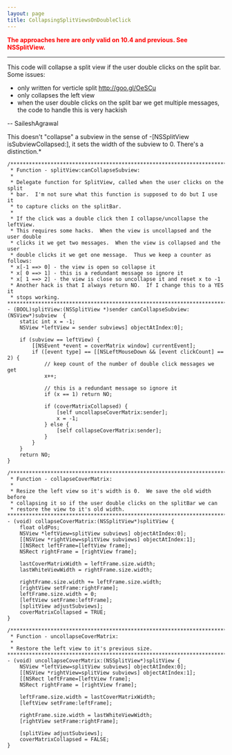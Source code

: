 ```yaml
---
layout: page
title: CollapsingSplitViewsOnDoubleClick
---
```


<span style="color:red">**The approaches here are only valid on 10.4 and previous. See NSSplitView.**</span>

----

This code will collapse a split view if the user double clicks on the split bar.  Some issues:

* only written for verticle split http://goo.gl/OeSCu
* only collapses the left view
* when the user double clicks on the split bar we get multiple messages, the code to handle this is very hackish

-- SaileshAgrawal

This doesn't "collapse" a subview in the sense of -[NSSplitView isSubviewCollapsed:], it sets the width of the subview to 0.  There's a distinction.*

    /*************************************************************************************
     * Function - splitView:canCollapseSubview:
     *
     * Delegate function for SplitView, called when the user clicks on the split
     * bar.  I'm not sure what this function is supposed to do but I use it
     * to capture clicks on the splitBar.
     *
     * If the click was a double click then I collapse/uncollapse the leftView.
     * This requires some hacks.  When the view is uncollapsed and the user double
     * clicks it we get two messages.  When the view is collapsed and the user 
     * double clicks it we get one message.  Thus we keep a counter as follows:
     * x[-1 ==> 0] - the view is open so collapse it
     * x[ 0 ==> 1] - this is a redundant message so ignore it
     * x[ 1 ==> 2] - the view is close so uncollapse it and reset x to -1
     * Another hack is that I always return NO.  If I change this to a YES it
     * stops working.
    *************************************************************************************/
    - (BOOL)splitView:(NSSplitView *)sender canCollapseSubview:(NSView*)subview  {
        static int x = -1;     
        NSView *leftView = sender subviews] objectAtIndex:0];
        
        if (subview == leftView) {
            [[NSEvent *event = coverMatrix window] currentEvent];
            if ([event type] == [[NSLeftMouseDown && [event clickCount] == 2) {
                // keep count of the number of double click messages we get
                x++;
                
                // this is a redundant message so ignore it
                if (x == 1) return NO;
                
                if (coverMatrixCollapsed) {
                    [self uncollapseCoverMatrix:sender];
                    x = -1;
                } else {
                    [self collapseCoverMatrix:sender];
                }
            }
        }
        return NO;
    }
    
    /*************************************************************************************
     * Function - collapseCoverMatrix:
     *
     * Resize the left view so it's width is 0.  We save the old width before
     * collapsing it so if the user double clicks on the splitBar we can
     * restore the view to it's old width.
    *************************************************************************************/
    - (void) collapseCoverMatrix:(NSSplitView*)splitView {
        float oldPos;
        NSView *leftView=splitView subviews] objectAtIndex:0];
        [[NSView *rightView=splitView subviews] objectAtIndex:1]; 
        [[NSRect leftFrame=[leftView frame];
        NSRect rightFrame = [rightView frame]; 
        
        lastCoverMatrixWidth = leftFrame.size.width;
        lastWhiteViewWidth = rightFrame.size.width;
                
        rightFrame.size.width += leftFrame.size.width;
        [rightView setFrame:rightFrame];
        leftFrame.size.width = 0;
        [leftView setFrame:leftFrame];
        [splitView adjustSubviews];
        coverMatrixCollapsed = TRUE;
    }
    
    /*************************************************************************************
     * Function - uncollapseCoverMatrix:
     *
     * Restore the left view to it's previous size.
    *************************************************************************************/
    - (void) uncollapseCoverMatrix:(NSSplitView*)splitView {
        NSView *leftView=splitView subviews] objectAtIndex:0];
        [[NSView *rightView=splitView subviews] objectAtIndex:1]; 
        [[NSRect leftFrame=[leftView frame];
        NSRect rightFrame = [rightView frame]; 
    
        leftFrame.size.width = lastCoverMatrixWidth;
        [leftView setFrame:leftFrame];
    
        rightFrame.size.width = lastWhiteViewWidth;
        [rightView setFrame:rightFrame];
        
        [splitView adjustSubviews];
        coverMatrixCollapsed = FALSE;
    }

